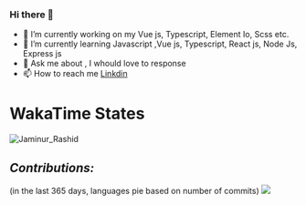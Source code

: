 ### Hi there 👋

- 🔭 I’m currently working on my Vue js, Typescript, Element Io, Scss etc.
- 🌱 I’m currently learning Javascript ,Vue js, Typescript, React js, Node Js, Express js
- 💬 Ask me about , I whould love to response
- 📫 How to reach me [Linkdin](https://bd.linkedin.com/in/jaminur-rashid-609a56186?trk=people-guest_people_search-card)

# WakaTime States
<p><img align="center" src="https://github-readme-stats.vercel.app/api/wakatime?username=Jaminur_Rashid&layout=compact" alt="Jaminur_Rashid" /></p>

## _Contributions:_
 
(in the last 365 days, languages pie based on number of commits)
![](./profile-3d-contrib/profile-season-animate.svg)
